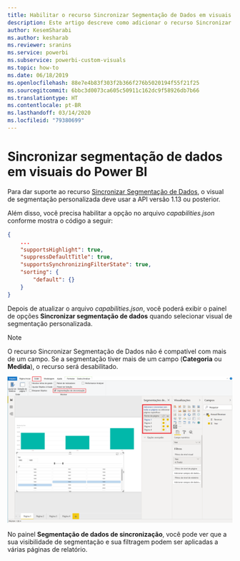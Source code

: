 ```yaml
---
title: Habilitar o recurso Sincronizar Segmentação de Dados em visuais do Power BI
description: Este artigo descreve como adicionar o recurso Sincronizar Segmentação de Dados a visuais do Power BI.
author: KesemSharabi
ms.author: kesharab
ms.reviewer: sranins
ms.service: powerbi
ms.subservice: powerbi-custom-visuals
ms.topic: how-to
ms.date: 06/18/2019
ms.openlocfilehash: 88e7e4b83f303f2b366f276b5020194f55f21f25
ms.sourcegitcommit: 6bbc3d0073ca605c50911c162dc9f58926db7b66
ms.translationtype: HT
ms.contentlocale: pt-BR
ms.lasthandoff: 03/14/2020
ms.locfileid: "79380699"
---
```

# <a name="sync-slicers-in-power-bi-visuals"></a>Sincronizar segmentação de dados em visuais do Power BI

Para dar suporte ao recurso [Sincronizar Segmentação de Dados](https://docs.microsoft.com/power-bi/desktop-slicers), o visual de segmentação personalizada deve usar a API versão 1.13 ou posterior.

Além disso, você precisa habilitar a opção no arquivo *capabilities.json* conforme mostra o código a seguir:

```json
{
    ...
    "supportsHighlight": true,
    "suppressDefaultTitle": true,
    "supportsSynchronizingFilterState": true,
    "sorting": {
        "default": {}
    }
}
```

Depois de atualizar o arquivo *capabilities.json*, você poderá exibir o painel de opções **Sincronizar segmentação de dados** quando selecionar visual de segmentação personalizada.

> [!NOTE]
> O recurso Sincronizar Segmentação de Dados não é compatível com mais de um campo. Se a segmentação tiver mais de um campo (**Categoria** ou **Medida**), o recurso será desabilitado.

![O painel "Segmentações de dados de sincronização"](media/enable-sync-slicers/sync-slicers-panel.png)

No painel **Segmentação de dados de sincronização**, você pode ver que a sua visibilidade de segmentação e sua filtragem podem ser aplicadas a várias páginas de relatório.
